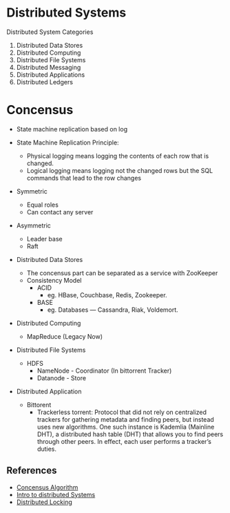 # Distributed Systems

Distributed System Categories 
1. Distributed Data Stores
2. Distributed Computing
3. Distributed File Systems
4. Distributed Messaging
5. Distributed Applications
6. Distributed Ledgers


# Concensus
- State machine replication based on log
- State Machine Replication Principle:
    -  Physical logging means logging the contents of each row that is changed. 
    - Logical logging means logging not the changed rows but the SQL commands that lead to the row changes

- Symmetric
    - Equal roles
    - Can contact any server
- Asymmetric
    - Leader base
    - Raft 


- Distributed Data Stores
    - The concensus part can be separated as a service with ZooKeeper
    - Consistency Model
        - ACID
            - eg. HBase, Couchbase, Redis, Zookeeper.
        - BASE
            - eg. Databases — Cassandra, Riak, Voldemort.

- Distributed Computing
    - MapReduce (Legacy Now)      
- Distributed File Systems
    - HDFS
        - NameNode - Coordinator (In bittorrent Tracker)
        - Datanode - Store
        
- Distributed Application
    - Bittorent
        - Trackerless torrent: Protocol that did not rely on centralized trackers for gathering metadata and finding peers, but instead uses new algorithms. One such instance is Kademlia (Mainline DHT), a distributed hash table (DHT) that allows you to find peers through other peers. In effect, each user performs a tracker’s duties.

 ## References
 - [Concensus  Algorithm](https://blog.mi.hdm-stuttgart.de/index.php/2019/03/17/consensus-protocols-a-key-to-cluster-management/)
 - [Intro to distributed Systems](https://medium.com/better-programming/a-thorough-introduction-to-distributed-systems-3b91562c9b3c)
 - [Distributed Locking](https://www.linkedin.com/advice/0/what-some-common-distributed-locking-patterns)